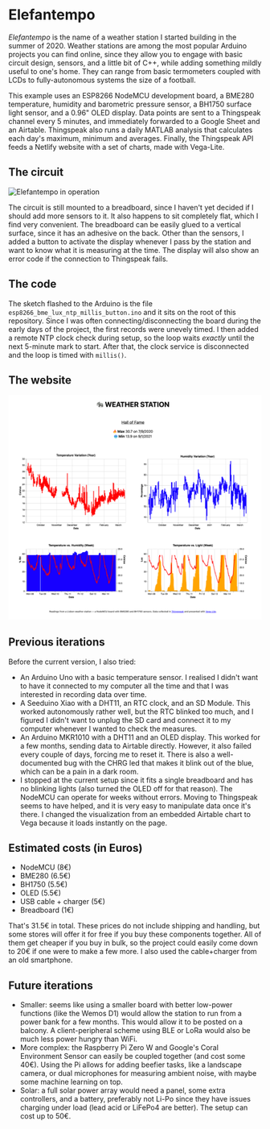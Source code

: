 # Elefantempo
 
_Elefantempo_ is the name of a weather station I started building in the summer of 2020. Weather stations are among the most popular Arduino projects you can find online, since they allow you to engage with basic circuit design, sensors, and a little bit of C++, while adding something mildly useful to one's home. They can range from basic termometers coupled with LCDs to fully-autonomous systems the size of a football.

This example uses an ESP8266 NodeMCU development board, a BME280 temperature, humidity and barometric pressure sensor, a BH1750 surface light sensor, and a 0.96" OLED display. Data points are sent to a Thingspeak channel every 5 minutes, and immediately forwarded to a Google Sheet and an Airtable. Thingspeak also runs a daily MATLAB analysis that calculates each day's maximum, minimum and averages. Finally, the Thingspeak API feeds a Netlify website with a set of charts, made with Vega-Lite.

## The circuit

![Elefantempo in operation](elefantempo.gif)

The circuit is still mounted to a breadboard, since I haven't yet decided if I should add more sensors to it. It also happens to sit completely flat, which I find very convenient. The breadboard can be easily glued to a vertical surface, since it has an adhesive on the back. Other than the sensors, I added a button to activate the display whenever I pass by the station and want to know what it is measuring at the time. The display will also show an error code if the connection to Thingspeak fails.

## The code

The sketch flashed to the Arduino is the file `esp8266_bme_lux_ntp_millis_button.ino` and it sits on the root of this repository. Since I was often connecting/disconnecting the board during the early days of the project, the first records were unevely timed. I then added a remote NTP clock check during setup, so the loop waits _exactly_ until the next 5-minute mark to start. After that, the clock service is disconnected and the loop is timed with `millis()`. 

## The website

![Elefantempo website](elefantempo-website.png)

## Previous iterations

Before the current version, I also tried:

* An Arduino Uno with a basic temperature sensor. I realised I didn't want to have it connected to my computer all the time and that I was interested in recording data over time.
* A Seeduino Xiao with a DHT11, an RTC clock, and an SD Module. This worked autonomously rather well, but the RTC blinked too much, and I figured I didn't want to unplug the SD card and connect it to my computer whenever I wanted to check the measures.
* An Arduino MKR1010 with a DHT11 and an OLED display. This worked for a few months, sending data to Airtable directly. However, it also failed every couple of days, forcing me to reset it. There is also a well-documented bug with the CHRG led that makes it blink out of the blue, which can be a pain in a dark room.
* I stopped at the current setup since it fits a single breadboard and has no blinking lights (also turned the OLED off for that reason). The NodeMCU can operate for weeks without errors. Moving to Thingspeak seems to have helped, and it is very easy to manipulate data once it's there. I changed the visualization from an embedded Airtable chart to Vega because it loads instantly on the page.

## Estimated costs (in Euros)

* NodeMCU (8€)
* BME280 (6.5€)
* BH1750 (5.5€)
* OLED (5.5€)
* USB cable + charger (5€)
* Breadboard (1€)

That's 31.5€ in total. These prices do not include shipping and handling, but some stores will offer it for free if you buy these components together. All of them get cheaper if you buy in bulk, so the project could easily come down to 20€ if one were to make a few more. I also used the cable+charger from an old smartphone. 

## Future iterations

* Smaller: seems like using a smaller board with better low-power functions (like the Wemos D1) would allow the station to run from a power bank for a few months. This would allow it to be posted on a balcony. A client-peripheral scheme using BLE or LoRa would also be much less power hungry than WiFi.
* More complex: the Raspberry Pi Zero W and Google's Coral Environment Sensor can easily be coupled together (and cost some 40€). Using the Pi allows for adding beefier tasks, like a landscape camera, or dual microphones for measuring ambient noise, with maybe some machine learning on top.
* Solar: a full solar power array would need a panel, some extra controllers, and a battery, preferably not Li-Po since they have issues charging under load (lead acid or LiFePo4 are better). The setup can cost up to 50€.

